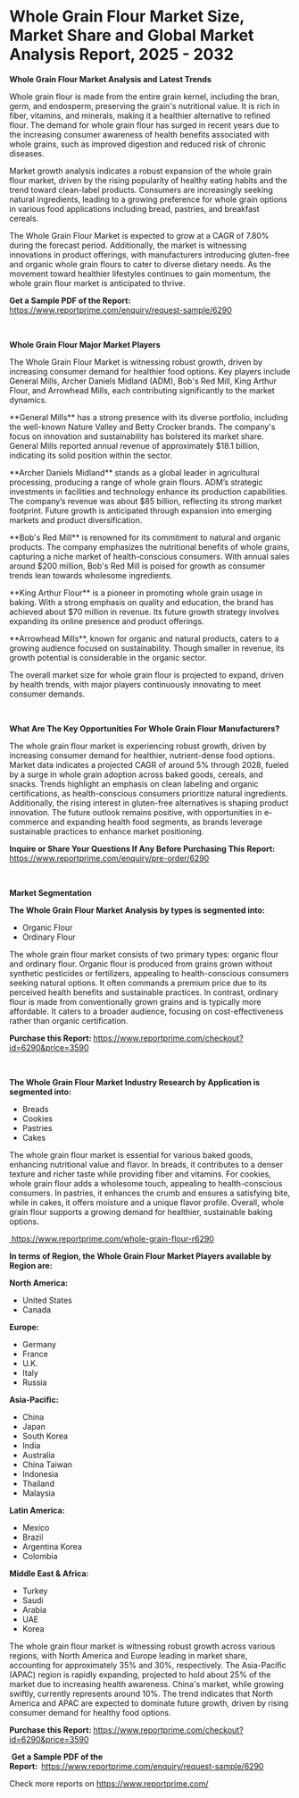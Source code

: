 <p><h1>Whole Grain Flour Market Size, Market Share and Global Market Analysis Report, 2025 - 2032</h1></p><p><strong>Whole Grain Flour Market Analysis and Latest Trends</strong></p>
<p><p>Whole grain flour is made from the entire grain kernel, including the bran, germ, and endosperm, preserving the grain's nutritional value. It is rich in fiber, vitamins, and minerals, making it a healthier alternative to refined flour. The demand for whole grain flour has surged in recent years due to the increasing consumer awareness of health benefits associated with whole grains, such as improved digestion and reduced risk of chronic diseases.</p><p>Market growth analysis indicates a robust expansion of the whole grain flour market, driven by the rising popularity of healthy eating habits and the trend toward clean-label products. Consumers are increasingly seeking natural ingredients, leading to a growing preference for whole grain options in various food applications including bread, pastries, and breakfast cereals. </p><p>The Whole Grain Flour Market is expected to grow at a CAGR of 7.80% during the forecast period. Additionally, the market is witnessing innovations in product offerings, with manufacturers introducing gluten-free and organic whole grain flours to cater to diverse dietary needs. As the movement toward healthier lifestyles continues to gain momentum, the whole grain flour market is anticipated to thrive.</p></p>
<p><strong>Get a Sample PDF of the Report:&nbsp;</strong> <a href="https://www.reportprime.com/enquiry/request-sample/6290?utm_campaign=2930&utm_medium=2&utm_source=Github&utm_content=ia&utm_term=19032025&utm_id=whole-grain-flour">https://www.reportprime.com/enquiry/request-sample/6290</a></p>
<p>&nbsp;</p>
<p><strong>Whole Grain Flour Major Market Players</strong></p>
<p><p>The Whole Grain Flour Market is witnessing robust growth, driven by increasing consumer demand for healthier food options. Key players include General Mills, Archer Daniels Midland (ADM), Bob's Red Mill, King Arthur Flour, and Arrowhead Mills, each contributing significantly to the market dynamics.</p><p>**General Mills** has a strong presence with its diverse portfolio, including the well-known Nature Valley and Betty Crocker brands. The company's focus on innovation and sustainability has bolstered its market share. General Mills reported annual revenue of approximately $18.1 billion, indicating its solid position within the sector.</p><p>**Archer Daniels Midland** stands as a global leader in agricultural processing, producing a range of whole grain flours. ADM’s strategic investments in facilities and technology enhance its production capabilities. The company’s revenue was about $85 billion, reflecting its strong market footprint. Future growth is anticipated through expansion into emerging markets and product diversification.</p><p>**Bob's Red Mill** is renowned for its commitment to natural and organic products. The company emphasizes the nutritional benefits of whole grains, capturing a niche market of health-conscious consumers. With annual sales around $200 million, Bob's Red Mill is poised for growth as consumer trends lean towards wholesome ingredients.</p><p>**King Arthur Flour** is a pioneer in promoting whole grain usage in baking. With a strong emphasis on quality and education, the brand has achieved about $70 million in revenue. Its future growth strategy involves expanding its online presence and product offerings.</p><p>**Arrowhead Mills**, known for organic and natural products, caters to a growing audience focused on sustainability. Though smaller in revenue, its growth potential is considerable in the organic sector.</p><p>The overall market size for whole grain flour is projected to expand, driven by health trends, with major players continuously innovating to meet consumer demands.</p></p>
<p>&nbsp;</p>
<p><strong>What Are The Key Opportunities For Whole Grain Flour Manufacturers?</strong></p>
<p><p>The whole grain flour market is experiencing robust growth, driven by increasing consumer demand for healthier, nutrient-dense food options. Market data indicates a projected CAGR of around 5% through 2028, fueled by a surge in whole grain adoption across baked goods, cereals, and snacks. Trends highlight an emphasis on clean labeling and organic certifications, as health-conscious consumers prioritize natural ingredients. Additionally, the rising interest in gluten-free alternatives is shaping product innovation. The future outlook remains positive, with opportunities in e-commerce and expanding health food segments, as brands leverage sustainable practices to enhance market positioning.</p></p>
<p><strong>Inquire or Share Your Questions If Any Before Purchasing This Report:</strong> <a href="https://www.reportprime.com/enquiry/pre-order/6290?utm_campaign=2930&utm_medium=2&utm_source=Github&utm_content=ia&utm_term=19032025&utm_id=whole-grain-flour">https://www.reportprime.com/enquiry/pre-order/6290</a></p>
<p>&nbsp;</p>
<p><strong>Market Segmentation</strong></p>
<p><strong>The Whole Grain Flour Market Analysis by types is segmented into:</strong></p>
<p><ul><li>Organic Flour</li><li>Ordinary Flour</li></ul></p>
<p><p>The whole grain flour market consists of two primary types: organic flour and ordinary flour. Organic flour is produced from grains grown without synthetic pesticides or fertilizers, appealing to health-conscious consumers seeking natural options. It often commands a premium price due to its perceived health benefits and sustainable practices. In contrast, ordinary flour is made from conventionally grown grains and is typically more affordable. It caters to a broader audience, focusing on cost-effectiveness rather than organic certification.</p></p>
<p><strong>Purchase this Report:&nbsp;</strong><a href="https://www.reportprime.com/checkout?id=6290&price=3590&utm_campaign=2930&utm_medium=2&utm_source=Github&utm_content=ia&utm_term=19032025&utm_id=whole-grain-flour">https://www.reportprime.com/checkout?id=6290&price=3590</a></p>
<p>&nbsp;</p>
<p><strong>The Whole Grain Flour Market Industry Research by Application is segmented into:</strong></p>
<p><ul><li>Breads</li><li>Cookies</li><li>Pastries</li><li>Cakes</li></ul></p>
<p><p>The whole grain flour market is essential for various baked goods, enhancing nutritional value and flavor. In breads, it contributes to a denser texture and richer taste while providing fiber and vitamins. For cookies, whole grain flour adds a wholesome touch, appealing to health-conscious consumers. In pastries, it enhances the crumb and ensures a satisfying bite, while in cakes, it offers moisture and a unique flavor profile. Overall, whole grain flour supports a growing demand for healthier, sustainable baking options.</p></p>
<p><a href="https://www.reportprime.com/whole-grain-flour-r6290?utm_campaign=2930&utm_medium=2&utm_source=Github&utm_content=ia&utm_term=19032025&utm_id=whole-grain-flour">&nbsp;https://www.reportprime.com/whole-grain-flour-r6290</a></p>
<p><strong>In terms of Region, the Whole Grain Flour Market Players available by Region are:</strong></p>
<p>
    <p> <strong> North America: </strong>
        <ul>
            <li>United States</li>
            <li>Canada</li>
        </ul>
        </p> 
    <p> <strong> Europe: </strong>
        <ul>
            <li>Germany</li>
            <li>France</li>
            <li>U.K.</li>
            <li>Italy</li>
            <li>Russia</li>
        </ul>
        </p> 
    <p> <strong> Asia-Pacific: </strong>
        <ul>
            <li>China</li>
            <li>Japan</li>
            <li>South Korea</li>
            <li>India</li>
            <li>Australia</li>
            <li>China Taiwan</li>
            <li>Indonesia</li>
            <li>Thailand</li>
            <li>Malaysia</li>
        </ul>
        </p> 
    <p> <strong> Latin America: </strong>
        <ul>
            <li>Mexico</li>
            <li>Brazil</li>
            <li>Argentina Korea</li>
            <li>Colombia</li>
        </ul>
        </p> 
    <p> <strong> Middle East & Africa: </strong>
        <ul>
            <li>Turkey</li>
            <li>Saudi</li>
            <li>Arabia</li>
            <li>UAE</li>
            <li>Korea</li>
        </ul>
    </p>
    </p>
<p><p>The whole grain flour market is witnessing robust growth across various regions, with North America and Europe leading in market share, accounting for approximately 35% and 30%, respectively. The Asia-Pacific (APAC) region is rapidly expanding, projected to hold about 25% of the market due to increasing health awareness. China's market, while growing swiftly, currently represents around 10%. The trend indicates that North America and APAC are expected to dominate future growth, driven by rising consumer demand for healthy food options.</p></p>
<p><strong>Purchase this Report: </strong><a href="https://www.reportprime.com/checkout?id=6290&price=3590&utm_campaign=2930&utm_medium=2&utm_source=Github&utm_content=ia&utm_term=19032025&utm_id=whole-grain-flour">https://www.reportprime.com/checkout?id=6290&price=3590</a></p>
<p>&nbsp;<strong>Get a Sample PDF of the Report:&nbsp;&nbsp;</strong><a href="https://www.reportprime.com/enquiry/request-sample/6290?utm_campaign=2930&utm_medium=2&utm_source=Github&utm_content=ia&utm_term=19032025&utm_id=whole-grain-flour">https://www.reportprime.com/enquiry/request-sample/6290</a></p>
<p><strong></strong></p>
<p>Check more reports on <a href="https://www.reportprime.com/?utm_campaign=2930&utm_medium=2&utm_source=Github&utm_content=ia&utm_term=19032025&utm_id=whole-grain-flour">https://www.reportprime.com/</a></p>
